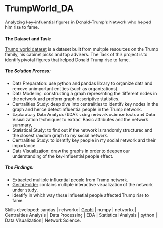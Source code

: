 # TrumpWorld_DA
Analyzing key-influential figures in Donald-Trump's Network who helped him rise to fame.


#### The Dataset and Task:
[Trump world dataset](https://github.com/BuzzFeedNews/trumpworld) is a dataset built from multiple resources on the Trump family, his cabinet picks and top advisers.
The Task of this project is to identify pivotal figures that helped Donald Trump rise to fame.


##### The Solution Process:

- Data Preparation: use python and pandas library to organize data and remove unimportant entities (such as organizations).
- Data Modeling: constructing a graph representing the different nodes in the network and preform graph descriptive statistics.
- Centralities Study: deep dive into centralities to identify key nodes in the graph and hence detect influential people in the Trump network.
- Exploratory Data Analysis (EDA): using network science tools and Data Visualization techniques to extract Basic attributes and the network summary,
- Statistical Study: to find out if the network is randomly structured and the closest random graph to my social network.
- Centralities Study: to identify key people in my social network and their importance.
- Data Visualization: draw the graphs in order to deepen our understanding of the key-influential people effect.
  
##### The Findings:

- Extracted multiple influential people from Trump network.
- [Gephi Folder](https://github.com/FaresGh1997/TrumpWorld_DA/tree/main/Gephi) contains multiple interactive visualization of the network under study.
- identify in which way those influential people affected Trump rise to fame.


Skills developed: pandas | networkx | [Gephi](https://gephi.org/) | numpy | networkx | Centralities Analysis | Data Processing | EDA | Statistical Analysis | python | Data Visualization | Network Science.



